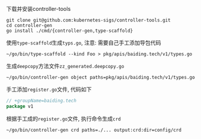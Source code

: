 下载并安装controller-tools
```shell
git clone git@github.com:kubernetes-sigs/controller-tools.git
cd controller-gen
go install ./cmd/{controller-gen,type-scaffold}
```

使用`type-scaffold`生成`typs.go`, 注意: 需要自己手工添加导包代码
```shell
~/go/bin/type-scaffold --kind Foo > pkg/apis/baiding.tech/v1/types.go
```

生成`deepcopy`方法文件`zz_generated.deepcopy.go`
```shell
~/go/bin/controller-gen object paths=pkg/apis/baiding.tech/v1/types.go
```

手工添加`register.go`文件, 代码如下
```go
// +groupName=baiding.tech
package v1
```

根据手工成的`register.go`文件, 执行命令生成`crd`
```shell
~/go/bin/controller-gen crd paths=./... output:crd:dir=config/crd
```